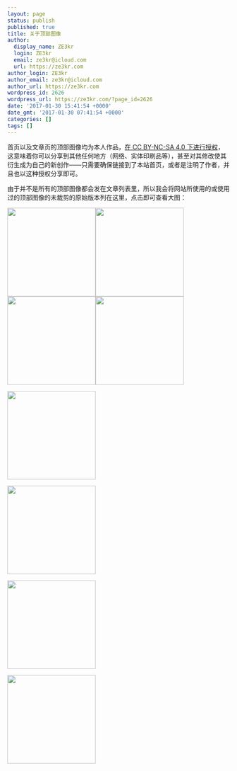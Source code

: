 ```yaml
---
layout: page
status: publish
published: true
title: 关于顶部图像
author:
  display_name: ZE3kr
  login: ZE3kr
  email: ze3kr@icloud.com
  url: https://ze3kr.com
author_login: ZE3kr
author_email: ze3kr@icloud.com
author_url: https://ze3kr.com
wordpress_id: 2626
wordpress_url: https://ze3kr.com/?page_id=2626
date: '2017-01-30 15:41:54 +0000'
date_gmt: '2017-01-30 07:41:54 +0000'
categories: []
tags: []
---
```

<p>首页以及文章页的顶部图像均为本人作品，<a href="https://ze3kr.com/license/">在 CC BY-NC-SA 4.0 下进行授权</a>，这意味着你可以分享到其他任何地方（网络、实体印刷品等），甚至对其修改使其衍生成为自己的新创作——只需要确保链接到了本站首页，或者是注明了作者，并且也以这种授权分享即可。</p>
<p>由于并不是所有的顶部图像都会发在文章列表里，所以我会将网站所使用的或使用过的顶部图像的未裁剪的原始版本列在这里，点击即可查看大图：</p>
<p><a href="https://cdn.tloxygen.com/sites/2/2017/02/20085913795_85084d33e1_o.jpg"><img class="alignleft size-thumbnail wp-image-2656" src="https://cdn.tloxygen.com/sites/2/2017/02/20085913795_85084d33e1_o-200x200.jpg" alt="" width="200" height="200" /></a><a href="https://cdn.tloxygen.com/sites/2/2017/02/19493247434_ab84700a3c_o.jpg"><img class="alignleft size-thumbnail wp-image-2657" src="https://cdn.tloxygen.com/sites/2/2017/02/19493247434_ab84700a3c_o-200x200.jpg" alt="" width="200" height="200" /></a><a href="https://cdn.tloxygen.com/sites/2/2017/02/19464774263_4637493f48_o.jpg"><img class="alignleft size-thumbnail wp-image-2655" src="https://cdn.tloxygen.com/sites/2/2017/02/19464774263_4637493f48_o-200x200.jpg" alt="" width="200" height="200" /></a><a href="https://cdn.tloxygen.com/sites/2/2017/02/20560844389_4d03544c4e_o.jpg"><img class="alignleft size-thumbnail wp-image-2654" src="https://cdn.tloxygen.com/sites/2/2017/02/20560844389_4d03544c4e_o-200x200.jpg" alt="" width="200" height="200" /></a></p>
<p><a href="https://cdn.tloxygen.com/sites/2/2017/01/ZE3_4923.jpg"><img class="wp-image-2409 size-thumbnail alignleft" src="https://cdn.tloxygen.com/sites/2/2017/01/ZE3_4923-200x200.jpg" width="200" height="200" /></a></p>
<p><a href="https://cdn.tloxygen.com/sites/2/2016/12/ZE3_4186-Pano-2.jpg"><img class="wp-image-2291 size-thumbnail alignleft" src="https://cdn.tloxygen.com/sites/2/2016/12/ZE3_4186-Pano-2-200x200.jpg" width="200" height="200" /></a></p>
<p><a href="https://cdn.tloxygen.com/sites/2/20161210094910/ZE3_4549-2.jpg"><img class="alignleft wp-image-2231 size-thumbnail" src="https://cdn.tloxygen.com/sites/2/20161210094910/ZE3_4549-2-200x200.jpg" width="200" height="200" /></a></p>
<p><a href="https://cdn.tloxygen.com/sites/2/20161210094718/ZE3_4568-2.jpg"><img class="alignleft wp-image-2229 size-thumbnail" src="https://cdn.tloxygen.com/sites/2/20161210094718/ZE3_4568-2-200x200.jpg" width="200" height="200" /></a></p>
<p>&nbsp;</p>
